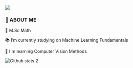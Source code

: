 <img src="[gorsel-lin](https://github.com/denizguneey/denizguneey/blob/main/1_kCuNL07RRQvPWiiaTpWARg.gif)k" width="auto">

### 📜 ABOUT ME 

📌 M.Sc Math 

📚 I’m currently studying on Machine Learning Fundamentals

🌿 I'm learning Computer Vision Methods


![Github stats 2](https://github-readme-stats.vercel.app/api?username=denizguneey&show_icons=true&theme=radical)

